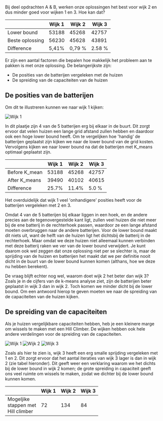 Bij deel opdrachten A & B, werken onze oplossingen het best voor wijk 2 en dus minder goed voor wijken 1 en 3. Hoe kan dat? 

|                 | Wijk 1 | Wijk 2 | Wijk 3 |
| --------------- | ------ | ------ | ------ |
| Lower bound     | 53188  | 45268  | 42757  |
| Beste oplossing | 56230  | 45628  | 43891  |
| Difference      | 5,41%  | 0,79 % | 2.58 % |

Er zijn een aantal factoren die bepalen hoe makkelijk het probleem aan te pakken is met onze oplossing. De belangerijkste zijn:

- De posities van de batterijen vergeleken met de huizen
- De spreiding van de capaciteiten van de huizen

## De posities van de batterijen

Om dit te illustreren kunnen we naar wijk 1 kijken:

![Wijk 1](https://github.com/ThomasHoed/Heuristieken/blob/master/Documentation/Pictures/wijk_1.png)

In dit plaatje zijn 4 van de 5 batterijen erg bij elkaar in de buurt. Dit zorgt ervoor dat velen huizen een lange grid afstand zullen hebben en daardoor ook een hoge lower bound heeft. Om te vergelijken hoe 'handig' de batterijen geplaatst zijn kijken we naar de lower bound van de grid kosten. Vervolgens kijken we naar lower bound na dat de batterijen met K_means optimaal geplaatst zijn.

|               | Wijk 1 | Wijk 2 | Wijk 3 |
| ------------- | ------ | ------ | ------ |
| Before K_mean | 53188  | 45268  | 42757  |
| After K_means | 39490  | 40102  | 40615  |
| Difference    | 25.7%  | 11.4%  | 5.0 %  |

Het overduidelijk dat wijk 1 veel 'onhandigere' posities heeft voor de batterijen vergeleken met 2 en 3. 

Omdat 4 van de 5 batterijen bij elkaar liggen in een hoek, en de andere precies aan de tegenovergestelde kant ligt, zullen veel huizen die niet meer bij de ene batterij in de rechterhoek passen, waardoor ze een lange afstand moeten overbruggen naar de andere batterijen. Voor de lower bound maakt dit niets uit, want de helft van de huizen ligt het dichtsbij de batterij in de rechterhoek. Maar omdat we deze huizen niet alleemaal kunnen verbinden met deze batterij raken we ver van de lower bound verwijdert. Je kunt daarom ook wel zeggen dat onze oplossing niet per se slechter is, maar de sprijding van de huizen en batterijen het maakt dat we per definitie nooit dicht in de buurt van de lower bound kunnen komen (althans, hoe we deze nu hebben berekent). 

De vraag blijft echter nog wel, waarom doet wijk 2 het beter dan wijk 3? Zoals je in de cijfers van de k-means analyse ziet, zijn de batterijen beter geplaatst in wijk 3 dan in wijk 2. Toch komen we minder dicht bij de lower bound. Om een antwoord hierop te geven moeten we naar de spreiding van de capaciteiten van de huizen kijken.

## De spreiding van de capaciteiten 

Als je huizen vergelijkbare capaciteiten hebben, heb je een kleinere marge om wissels te maken met een Hill Climber. De wijken hebben ook hele andere verdelingen voor de spreiding van de capaciteiten. 

![Wijk 1](https://github.com/ThomasHoed/Heuristieken/blob/master/Documentation/Pictures/spreading_wijk_1.PNG)  ![Wijk 2](https://github.com/ThomasHoed/Heuristieken/blob/master/Documentation/Pictures/spreading_wijk_2.PNG)  ![Wijk 3](https://github.com/ThomasHoed/Heuristieken/blob/master/Documentation/Pictures/spreading_wijk_3.PNG)

Zoals als hier te zien is, wijk 3 heeft een erg smalle sprijding vergeleken met 1 en 2. Dit zorgt ervoor dat het aantal iteraties van wijk 3 lager is dan in wijk 2 (zie tabel hieronder). Dit geeft weer een verklaring waarom we het dichts bij de lower bound in wijk 2 komen; de grote spreiding in capaciteit geeft ons veel ruimte om wissels te maken, zodat we dichter bij de lower bound kunnen komen. 

|                                               | Wijk 1 | Wijk 2 | Wijk 3 |
| --------------------------------------------- | ------ | ------ | ------ |
| Mogeljike <br />stappen met<br />Hill climber | 72     | 134    | 84     |
